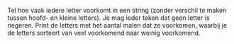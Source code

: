 Tel hoe vaak iedere letter voorkomt in een
string (zonder verschil te maken tussen hoofd- en kleine letters). Je
mag ieder teken dat geen letter is negeren. Print de letters met het
aantal malen dat ze voorkomen, waarbij je de letters sorteert van veel
voorkomend naar weinig voorkomend.
